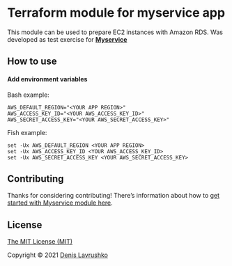 # Terraform module for myservice app
This module can be used to prepare EC2 instances with Amazon RDS. Was developed as test exercise for [**Myservice**](https://github.com/behoof4mind/myservice)

## How to use
#### Add environment variables
Bash example:
```shell
AWS_DEFAULT_REGION="<YOUR APP REGION>"
AWS_ACCESS_KEY_ID="<YOUR AWS_ACCESS_KEY_ID>"
AWS_SECRET_ACCESS_KEY="<YOUR AWS_SECRET_ACCESS_KEY>"
```
Fish example:
```shell
set -Ux AWS_DEFAULT_REGION <YOUR APP REGION>
set -Ux AWS_ACCESS_KEY_ID <YOUR AWS_ACCESS_KEY_ID>
set -Ux AWS_SECRET_ACCESS_KEY <YOUR AWS_SECRET_ACCESS_KEY>
```

## Contributing

Thanks for considering contributing! There’s information about how to [get started with Myservice module here](CONTRIBUTING.md).

## License

[The MIT License (MIT)](LICENSE.md)

Copyright © 2021 [Denis Lavrushko](https://dlavrushko.de)